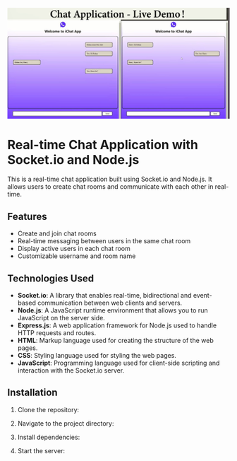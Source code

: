 ![ichat application](https://github.com/CodeCraftsman1999/Real-time-Chat-Application-with-Socket.io-and-Node.js/blob/main/ichat%20application.jpeg)

# Real-time Chat Application with Socket.io and Node.js

This is a real-time chat application built using Socket.io and Node.js. It allows users to create chat rooms and communicate with each other in real-time.

## Features

- Create and join chat rooms
- Real-time messaging between users in the same chat room
- Display active users in each chat room
- Customizable username and room name

## Technologies Used

- **Socket.io**: A library that enables real-time, bidirectional and event-based communication between web clients and servers.
- **Node.js**: A JavaScript runtime environment that allows you to run JavaScript on the server side.
- **Express.js**: A web application framework for Node.js used to handle HTTP requests and routes.
- **HTML**: Markup language used for creating the structure of the web pages.
- **CSS**: Styling language used for styling the web pages.
- **JavaScript**: Programming language used for client-side scripting and interaction with the Socket.io server.

## Installation

1. Clone the repository:


2. Navigate to the project directory:


3. Install dependencies:


4. Start the server:


